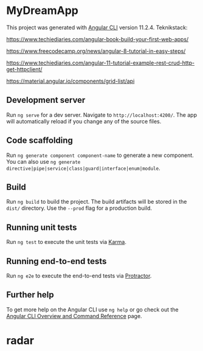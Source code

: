 # MyDreamApp

This project was generated with [Angular CLI](https://github.com/angular/angular-cli) version 11.2.4.
Teknikstack:

https://www.techiediaries.com/angular-book-build-your-first-web-apps/

https://www.freecodecamp.org/news/angular-8-tutorial-in-easy-steps/

https://www.techiediaries.com/angular-11-tutorial-example-rest-crud-http-get-httpclient/

https://material.angular.io/components/grid-list/api

## Development server

Run `ng serve` for a dev server. Navigate to `http://localhost:4200/`. The app will automatically reload if you change any of the source files.

## Code scaffolding

Run `ng generate component component-name` to generate a new component. You can also use `ng generate directive|pipe|service|class|guard|interface|enum|module`.

## Build

Run `ng build` to build the project. The build artifacts will be stored in the `dist/` directory. Use the `--prod` flag for a production build.

## Running unit tests

Run `ng test` to execute the unit tests via [Karma](https://karma-runner.github.io).

## Running end-to-end tests

Run `ng e2e` to execute the end-to-end tests via [Protractor](http://www.protractortest.org/).

## Further help

To get more help on the Angular CLI use `ng help` or go check out the [Angular CLI Overview and Command Reference](https://angular.io/cli) page.
# radar

